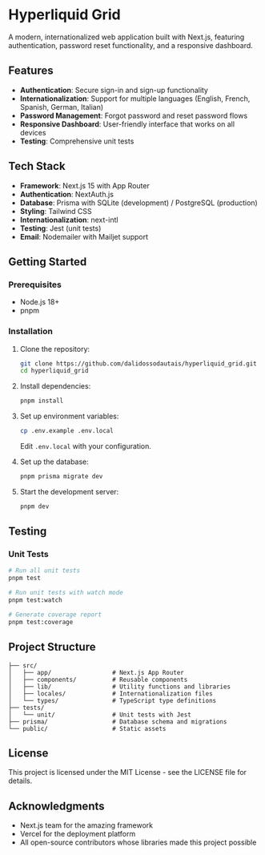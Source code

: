 # Hyperliquid Grid

A modern, internationalized web application built with Next.js, featuring authentication, password reset functionality, and a responsive dashboard.

## Features

- **Authentication**: Secure sign-in and sign-up functionality
- **Internationalization**: Support for multiple languages (English, French, Spanish, German, Italian)
- **Password Management**: Forgot password and reset password flows
- **Responsive Dashboard**: User-friendly interface that works on all devices
- **Testing**: Comprehensive unit tests

## Tech Stack

- **Framework**: Next.js 15 with App Router
- **Authentication**: NextAuth.js
- **Database**: Prisma with SQLite (development) / PostgreSQL (production)
- **Styling**: Tailwind CSS
- **Internationalization**: next-intl
- **Testing**: Jest (unit tests)
- **Email**: Nodemailer with Mailjet support

## Getting Started

### Prerequisites

- Node.js 18+
- pnpm

### Installation

1. Clone the repository:

   ```bash
   git clone https://github.com/dalidossodautais/hyperliquid_grid.git
   cd hyperliquid_grid
   ```

2. Install dependencies:

   ```bash
   pnpm install
   ```

3. Set up environment variables:

   ```bash
   cp .env.example .env.local
   ```

   Edit `.env.local` with your configuration.

4. Set up the database:

   ```bash
   pnpm prisma migrate dev
   ```

5. Start the development server:
   ```bash
   pnpm dev
   ```

## Testing

### Unit Tests

```bash
# Run all unit tests
pnpm test

# Run unit tests with watch mode
pnpm test:watch

# Generate coverage report
pnpm test:coverage
```

## Project Structure

```
├── src/
│   ├── app/                 # Next.js App Router
│   ├── components/          # Reusable components
│   ├── lib/                 # Utility functions and libraries
│   ├── locales/             # Internationalization files
│   └── types/               # TypeScript type definitions
├── tests/
│   └── unit/                # Unit tests with Jest
├── prisma/                  # Database schema and migrations
└── public/                  # Static assets
```

## License

This project is licensed under the MIT License - see the LICENSE file for details.

## Acknowledgments

- Next.js team for the amazing framework
- Vercel for the deployment platform
- All open-source contributors whose libraries made this project possible
